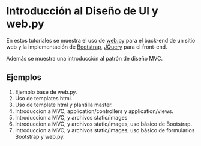 # Introducción al Diseño de UI y web.py

En estos tutoriales se muestra el uso de [web.py](http://webpy.org/) para el back-end de un sitio web y la implementación de [Bootstrap](http://getbootstrap.com/), [JQuery](https://jquery.com/) para el front-end.

Además se muestra una introducción al patrón de diseño MVC.

## Ejemplos

1. Ejemplo base de web.py.
2. Uso de templates html.
3. Uso de template html y plantilla master.
4. Introduccion a MVC, application/controllers y application/views.
5. Introduccion a MVC, y archivos static/images
6. Introduccion a MVC, y archivos static/images, uso básico de Bootstrap.
7. Introduccion a MVC, y archivos static/images, uso básico de formularios Bootstrap y web.py.